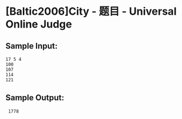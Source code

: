 # [Baltic2006]City - 题目 - Universal Online Judge


## Sample Input: 
```
17 5 4
100
107
114
121
```

## Sample Output: 
```
 1778
```

